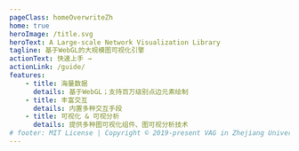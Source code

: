 ```yaml
---
pageClass: homeOverwriteZh
home: true
heroImage: /title.svg
heroText: A Large-scale Network Visualization Library
tagline: 基于WebGL的大规模图可视化引擎
actionText: 快速上手 →
actionLink: /guide/
features:
    - title: 海量数据
      details: 基于WebGL；支持百万级别点边元素绘制
    - title: 丰富交互
      details: 内置多种交互手段
    - title: 可视化 & 可视分析
      details: 提供多种图可视化组件、图可视分析技术
# footer: MIT License | Copyright © 2019-present VAG in Zhejiang University
---
```


<page-footer/>
<background-gif/>
<!-- <demo-background/> -->
<!-- <demo-table/> -->
